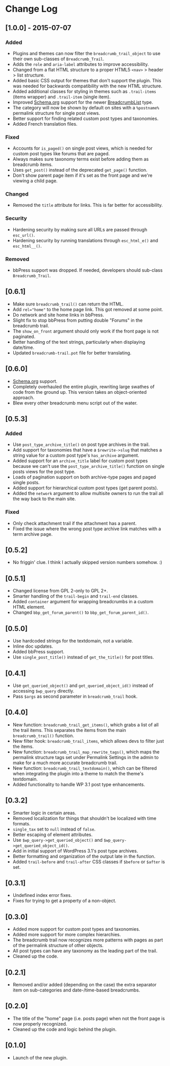 # Change Log

## [1.0.0] - 2015-07-07

### Added

* Plugins and themes can now filter the `breadcrumb_trail_object` to use their own sub-classes of `Breadcrumb_Trail`.
* Adds the `role` and `aria-label` attributes to improve accessibility.
* Changed from a flat HTML structure to a proper HTML5 `<nav>` > header > list structure.
* Added basic CSS output for themes that don't support the plugin.  This was needed for backwards compatibility with the new HTML structure.
* Added additional classes for styling in themes such as `.trail-items` (items wrapper) and `.trail-item` (single item).
* Improved [Schema.org](http://schema.org) support for the newer [BreadcrumbList](http://schema.org/BreadcrumbList) type.
* The category will now be shown by default on sites with a `%postname%` permalink structure for single post views.
* Better support for finding related custom post types and taxonomies.
* Added French translation files.

### Fixed

* Accounts for `is_paged()` on single post views, which is needed for custom post types like forums that are paged.
* Always makes sure taxonomy terms exist before adding them as breadcrumb items.
* Uses `get_post()` instead of the deprecated `get_page()` function.
* Don't show parent page item if it's set as the front page and we're viewing a child page.

### Changed

* Removed the `title` attribute for links.  This is far better for accessibility.

### Security

* Hardening security by making sure all URLs are passed through `esc_url()`.
* Hardening security by running translations through `esc_html_e()` and `esc_html__()`.

### Removed

* bbPress support was dropped.  If needed, developers should sub-class `Breadcrumb_Trail`.

## [0.6.1]

* Make sure `breadcrumb_trail()` can return the HTML.
* Add `rel="home"` to the home page link. This got removed at some point.
* Do network and site home links in bbPress.
* Slight fix to stop bbPress from putting double "Forums" in the breadcrumb trail.
* The `show_on_front` argument should only work if the front page is not paginated.
* Better handling of the text strings, particularly when displaying date/time.
* Updated `breadcrumb-trail.pot` file for better translating.

## [0.6.0]

* [Schema.org](http://schema.org) support.
* Completely overhauled the entire plugin, rewriting large swathes of code from the ground up.  This version takes an object-oriented approach.
* Blew every other breadcrumb menu script out of the water.

## [0.5.3]

### Added

* Use `post_type_archive_title()` on post type archives in the trail.
* Add support for taxonomies that have a `$rewrite->slug` that matches a string value for a custom post type's `has_archive` argument.
* Added support for an `archive_title` label for custom post types because we can't use the  `post_type_archive_title()` function on single posts views for the post type.
* Loads of pagination support on both archive-type pages and paged single posts.
* Added support for hierarchical custom post types (get parent posts).
* Added the `network` argument to allow multisite owners to run the trail all the way back to the main site.

### Fixed

* Only check attachment trail if the attachment has a parent.
* Fixed the issue where the wrong post type archive link matches with a term archive page.

## [0.5.2]

* No friggin' clue. I think I actually skipped version numbers somehow. :)

## [0.5.1]

* Changed license from GPL 2-only to GPL 2+.
* Smarter handling of the `trail-begin` and `trail-end` classes.
* Added `container` argument for wrapping breadcrumbs in a custom HTML element.
* Changed `bbp_get_forum_parent()` to `bbp_get_forum_parent_id()`.

## [0.5.0]

* Use hardcoded strings for the textdomain, not a variable.
* Inline doc updates.
* Added bbPress support.
* Use `single_post_title()` instead of `get_the_title()` for post titles.

## [0.4.1]

* Use `get_queried_object()` and `get_queried_object_id()` instead of accessing `$wp_query` directly.
* Pass `$args` as second parameter in `breadcrumb_trail` hook.

## [0.4.0]

* New function: `breadcrumb_trail_get_items()`, which grabs a list of all the trail items.  This separates the items from the main `breadcrumb_trail()` function.
* New filter hook: `breadcrumb_trail_items`, which allows devs to filter just the items.
* New function: `breadcrumb_trail_map_rewrite_tags()`, which maps the permalink structure tags set under Permalink Settings in the admin to make for a much more accurate breadcrumb trail.
* New function: `breadcrumb_trail_textdomain()`, which can be filtered when integrating the plugin into a theme to match the theme's textdomain.
* Added functionality to handle WP 3.1 post type enhancements.

## [0.3.2]

* Smarter logic in certain areas.
* Removed localization for things that shouldn't be localized with time formats.
* `single_tax` set to `null` instead of `false`.
* Better escaping of element attributes.
* Use `$wp_query->get_queried_object()` and `$wp_query->get_queried_object_id()`.
* Add in initial support of WordPress 3.1's post type archives.
* Better formatting and organization of the output late in the function.
* Added `trail-before` and `trail-after` CSS classes if `$before` or `$after` is set.

## [0.3.1]

* Undefined index error fixes.
* Fixes for trying to get a property of a non-object.

## [0.3.0]

* Added more support for custom post types and taxonomies.
* Added more support for more complex hierarchies.
* The breadcrumb trail now recognizes more patterns with pages as part of the permalink structure of other objects.
* All post types can have any taxonomy as the leading part of the trail.
* Cleaned up the code.

## [0.2.1]

* Removed and/or added (depending on the case) the extra separator item on sub-categories and date-/time-based breadcrumbs.

## [0.2.0]

* The title of the "home" page (i.e. posts page) when not the front page is now properly recognized.
* Cleaned up the code and logic behind the plugin.

## [0.1.0]

* Launch of the new plugin.